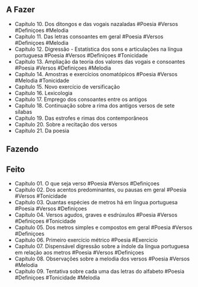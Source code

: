 ## A Fazer
- Capítulo 10. Dos ditongos e das vogais nazaladas #Poesia #Versos #Definiçoes #Melodia  
- Capítulo 11. Das letras consoantes em geral #Poesia #Versos #Definiçoes #Melodia  
- Capítulo 12. Digressão - Estatística dos sons e articulações na língua portuguesa #Poesia #Versos #Definiçoes #Tonicidade  
- Capítulo 13. Ampliação da teoria dos valores das vogais e consoantes #Poesia #Versos #Definiçoes #Melodia  
- Capítulo 14. Amostras e exercícios onomatópicos #Poesia #Versos #Melodia #Tonicidade  
- Capítulo 15. Novo exercício de versificação  
- Capítulo 16. Lexicologia  
- Capítulo 17. Emprego dos consoantes entre os antigos  
- Capítulo 18. Continuação sobre a rima dos antigos versos de sete sílabas  
- Capítulo 19. Das estrofes e rimas dos contemporâneos  
- Capítulo 20. Sobre a recitação dos versos  
- Capítulo 21. Da poesia  

## Fazendo

## Feito
- Capítulo 01. O  que  seja verso #Poesia #Versos #Definiçoes  
- Capítulo 02. Dos acentos predominantes, ou pausas em geral #Poesia #Versos #Tonicidade  
- Capítulo 03. Quantas espécies de metros há em língua portuguesa #Poesia #Versos #Definiçoes  
- Capítulo 04. Versos  agudos,  graves  e  esdrúxulos #Poesia #Versos #Definiçoes #Tonicidade  
- Capítulo 05. Dos  metros  simples  e  compostos  em geral #Poesia #Versos #Definiçoes  
- Capítulo 06. Primeiro exercício métrico #Poesia #Exercicio  
- Capítulo 07. Dispensável digressão sobre a índole da língua portuguesa em relação aos metros #Poesia #Versos #Definiçoes  
- Capítulo 08. Observações sobre a melodia dos versos #Poesia #Versos #Melodia  
- Capítulo 09. Tentativa sobre cada uma das letras do alfabeto #Poesia #Definiçoes #Tonicidade #Melodia  